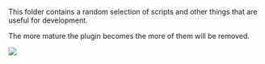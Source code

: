 This folder contains a random selection of scripts and other things that are useful for development.

The more mature the plugin becomes the more of them will be removed.

![](https://media.giphy.com/media/kwEmwFUWO5Ety/giphy.gif)